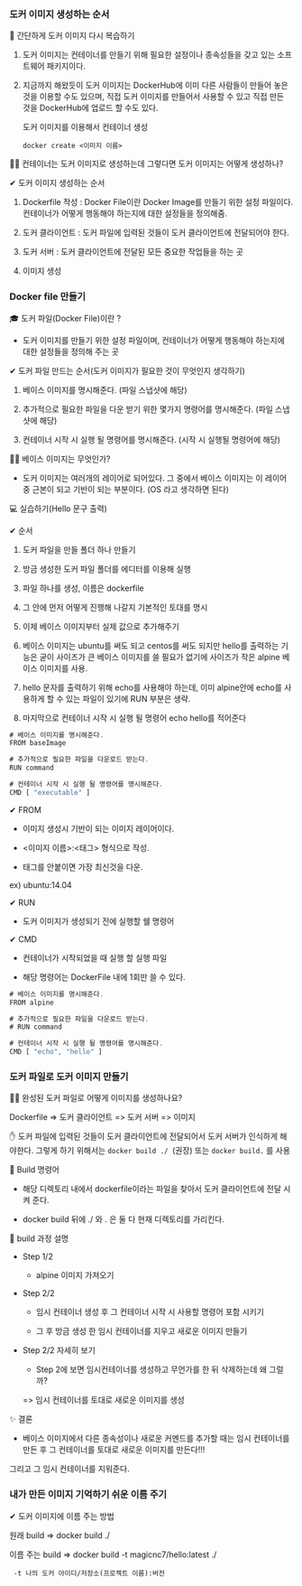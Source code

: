 ### 도커 이미지 생성하는 순서

📌 간단하게 도커 이미지 다시 복습하기

1.  도커 이미지는 컨테이너를 만들기 위해 필요한 설정이나 종속성들을 갖고 있는 소프트웨어 패키지이다.

2. 지금까지 해왔듯이 도커 이미지는 DockerHub에 이미 다른 사람들이 만들어 놓은 것을 이용할 수도 있으며, 직접 도커 이미지를 만들어서 사용할 수 있고 직접 만든 것을 DockerHub에 업로드 할 수도 있다.
   
   도커 이미지를 이용해서 컨테이너 생성

   `docker create <이미지 이름>`

🙋‍♂️ 컨테이너는 도커 이미지로 생성하는데 그렇다면 도커 이미지는 어떻게 생성하나?

✔ 도커 이미지 생성하는 순서

1.  Dockerfile 작성 : Docker File이란 Docker Image를 만들기 위한 설정 파일이다. 컨테이너가 어떻게 행동해야 하는지에 대한 설정들을 정의해줌.

2. 도커 클라이언트 : 도커 파일에 입력된 것들이 도커 클라이언트에 전달되어야 한다.

3.  도커 서버 : 도커 클라이언트에 전달된 모든 중요한 작업들을 하는 곳

4.  이미지 생성

### Docker file 만들기

🎓 도커 파일(Docker File)이란 ?

-   도커 이미지를 만들기 위한 설정 파일이며, 컨테이너가 어떻게 행동해야 하는지에 대한 설정들을 정의해 주는 곳

✔ 도커 파일 만드는 순서(도커 이미지가 필요한 것이 무엇인지 생각하기)

1.  베이스 이미지를 명시해준다. (파일 스냅샷에 해당)

2.  추가적으로 필요한 파일을 다운 받기 위한 몇가지 명령어를 명시해준다. (파일 스냅샷에 해당)

3.  컨테이너 시작 시 실행 될 명령어를 명시해준다. (시작 시 실행될 명령어에 해당)

🤷‍♀️ 베이스 이미지는 무엇인가?

-   도커 이미지는 여러개의 레이어로 되어있다. 그 중에서 베이스 이미지는 이 레이어 중 근본이 되고 기반이 되는 부분이다. (OS 라고 생각하면 된다)

💻 실습하기(Hello 문구 출력)

✔ 순서

1.  도커 파일을 만들 폴더 하나 만들기 

2.  방금 생성한 도커 파일 폴더를 에디터를 이용해 실행

3.  파일 하나를 생성, 이름은 dockerfile

4.  그 안에 먼저 어떻게 진행해 나갈지 기본적인 토대를 명시

5.  이제 베이스 이미지부터 실제 값으로 추가해주기

6.  베이스 이미지는 ubuntu를 써도 되고 centos를 써도 되지만 hello를 출력하는 기능은 굳이 사이즈가 큰 베이스 이미지를 쓸 필요가 없기에 사이즈가 작은 alpine 베이스 이미지를 사용.

7.  hello 문자를 출력하기 위해 echo를 사용해야 하는데, 이미 alpine안에 echo를 사용하게 할 수 있는 파일이 있기에 RUN 부분은 생략.

8.  마지막으로 컨테이너 시작 시 실행 될 명령어 echo hello를 적어준다

```js
# 베이스 이미지를 명시해준다.
FROM baseImage

# 추가적으로 필요한 파일을 다운로드 받는다.
RUN command

# 컨테이너 시작 시 실행 될 명령어를 명시해준다.
CMD [ "executable" ]
```

  ✔ FROM

  - 이미지 생성시 기반이 되는 이미지 레이어이다.

-   <이미지 이름>:<태그> 형식으로 작성.

-   태그를 안붙이면 가장 최신것을 다운.

ex) ubuntu:14.04

✔ RUN

-   도커 이미지가 생성되기 전에 실행할 쉘 명령어

✔ CMD

- 컨테이너가 시작되었을 때 실행 할 실행 파일

-   해당 명령어는 DockerFile 내에 1회만 쓸 수 있다.

```js
# 베이스 이미지를 명시해준다.
FROM alpine

# 추가적으로 필요한 파일을 다운로드 받는다.
# RUN command

# 컨테이너 시작 시 실행 될 명령어를 명시해준다.
CMD [ "echo", "hello" ]
```

### 도커 파일로 도커 이미지 만들기

🙋‍♀️ 완성된 도커 파일로 어떻게 이미지를 생성하나요?

Dockerfile => 도커 클라이언트 => 도커 서버 => 이미지

✋ 도커 파일에 입력된 것들이 도커 클라이언트에 전달되어서 도커 서버가 인식하게 해야한다. 그렇게 하기 위해서는 `docker build ./ `(권장)  또는 `docker build.` 를 사용

📌 Build 명령어

-   해당 디렉토리 내에서 dockerfile이라는 파일을 찾아서 도커 클라이언트에 전달 시켜 준다.

-   docker build 뒤에 ./ 와 . 은 둘 다 현재 디렉토리를 가리킨다.

📝 build 과정 설명

-   Step 1/2

    -   alpine 이미지 가져오기

-   Step 2/2
    -   임시 컨테이너 생성 후 그 컨테이너 시작 시 사용할 명령어 포함 시키기

    -   그 후 방금 생성 한 임시 컨테이너를 지우고 새로운 이미지 만들기 

-   Step 2/2 자세히 보기

    - Step 2에 보면 임시컨테이너를 생성하고 무언가를 한 뒤 삭제하는데 왜 그럴까?
    
    => 임시 컨테이너를 토대로 새로운 이미지를 생성

✨ 결론

-   베이스 이미지에서 다른 종속성이나 새로운 커멘드를 추가할 때는 임시 컨테이너를 만든 후 그 컨테이너를 토대로 새로운 이미지를 만든다!!!

그리고 그 임시 컨테이너를 지워준다.

### 내가 만든 이미지 기억하기 쉬운 이름 주기


✔ 도커 이미지에 이름 주는 방법

원래 build => docker build ./

이름 주는 build => docker build -t magicnc7/hello:latest ./

` -t 나의 도커 아이디/저장소(프로젝트 이름):버전`



